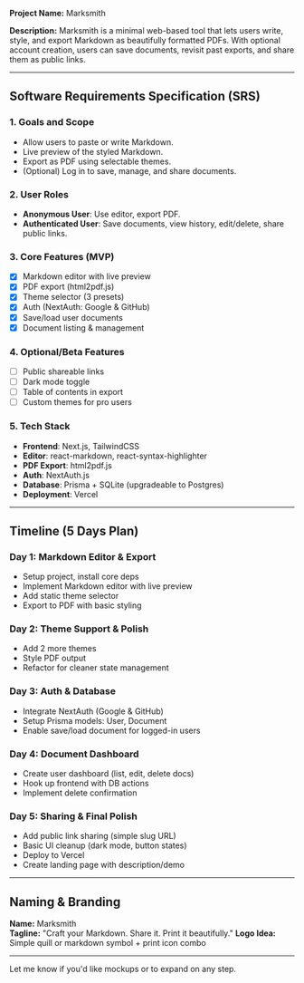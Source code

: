 **Project Name:** Marksmith

**Description:**
Marksmith is a minimal web-based tool that lets users write, style, and export Markdown as beautifully formatted PDFs. With optional account creation, users can save documents, revisit past exports, and share them as public links.

---

## Software Requirements Specification (SRS)

### 1. Goals and Scope
- Allow users to paste or write Markdown.
- Live preview of the styled Markdown.
- Export as PDF using selectable themes.
- (Optional) Log in to save, manage, and share documents.

### 2. User Roles
- **Anonymous User**: Use editor, export PDF.
- **Authenticated User**: Save documents, view history, edit/delete, share public links.

### 3. Core Features (MVP)
- [x] Markdown editor with live preview
- [x] PDF export (html2pdf.js)
- [x] Theme selector (3 presets)
- [x] Auth (NextAuth: Google & GitHub)
- [x] Save/load user documents
- [x] Document listing & management

### 4. Optional/Beta Features
- [ ] Public shareable links
- [ ] Dark mode toggle
- [ ] Table of contents in export
- [ ] Custom themes for pro users

### 5. Tech Stack
- **Frontend**: Next.js, TailwindCSS
- **Editor**: react-markdown, react-syntax-highlighter
- **PDF Export**: html2pdf.js
- **Auth**: NextAuth.js
- **Database**: Prisma + SQLite (upgradeable to Postgres)
- **Deployment**: Vercel

---

## Timeline (5 Days Plan)

### Day 1: Markdown Editor & Export
- Setup project, install core deps
- Implement Markdown editor with live preview
- Add static theme selector
- Export to PDF with basic styling

### Day 2: Theme Support & Polish
- Add 2 more themes
- Style PDF output
- Refactor for cleaner state management

### Day 3: Auth & Database
- Integrate NextAuth (Google & GitHub)
- Setup Prisma models: User, Document
- Enable save/load document for logged-in users

### Day 4: Document Dashboard
- Create user dashboard (list, edit, delete docs)
- Hook up frontend with DB actions
- Implement delete confirmation

### Day 5: Sharing & Final Polish
- Add public link sharing (simple slug URL)
- Basic UI cleanup (dark mode, button states)
- Deploy to Vercel
- Create landing page with description/demo

---

## Naming & Branding
**Name:** Marksmith  
**Tagline:** "Craft your Markdown. Share it. Print it beautifully."
**Logo Idea:** Simple quill or markdown symbol + print icon combo

---

Let me know if you'd like mockups or to expand on any step.

